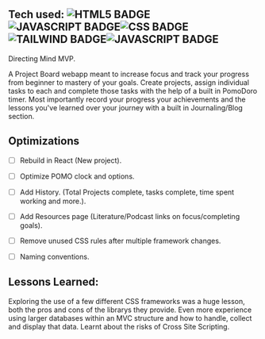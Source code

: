 ## Tech used: ![HTML5 BADGE](https://img.shields.io/static/v1?label=|&message=HTML5&color=23555f&style=plastic&logo=html5)![JAVASCRIPT BADGE](https://img.shields.io/static/v1?label=|&message=EJS&color=3c7f5d&style=plastic&logo=ejs)![CSS BADGE](https://img.shields.io/static/v1?label=|&message=CSS3&color=285f65&style=plastic&logo=css3)![TAILWIND BADGE](https://img.shields.io/static/v1?label=|&message=TAILWIND&color=285f65&style=plastic&logo=tailwind)![JAVASCRIPT BADGE](https://img.shields.io/static/v1?label=|&message=JAVASCRIPT&color=3c7f5d&style=plastic&logo=javascript)


Directing Mind MVP.

A Project Board webapp meant to increase focus and track your progress from beginner to mastery of your goals.
Create projects, assign individual tasks to each and complete those tasks with the help of a built in PomoDoro timer.
Most importantly record your progress your achievements and the lessons you've learned over your journey with a built in Journaling/Blog section.

## Optimizations
- [ ] Rebuild in React (New project).
- [ ] Optimize POMO clock and options.
- [ ] Add History. (Total Projects complete, tasks complete, time spent working and more.).
- [ ] Add Resources page (Literature/Podcast links on focus/completing goals).
- [ ] Remove unused CSS rules after multiple framework changes.
- [ ] Naming conventions.


## Lessons Learned:

Exploring the use of a few different CSS frameworks was a huge lesson, both the pros and cons of the librarys they provide. 
Even more experience using larger databases within an MVC structure and how to handle, collect and display that data. 
Learnt about the risks of Cross Site Scripting.

